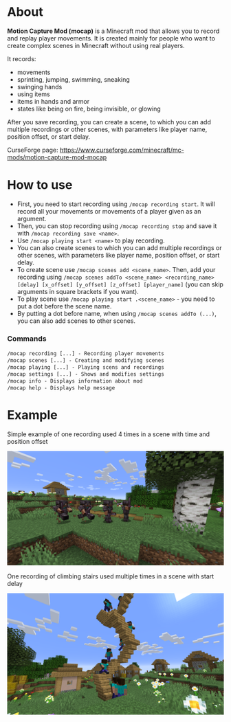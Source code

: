 # About
**Motion Capture Mod (mocap)** is a Minecraft mod that allows you to record and replay player movements. It is created mainly for people who want to create complex scenes in Minecraft without using real players.

It records:
- movements
- sprinting, jumping, swimming, sneaking
- swinging hands
- using items
- items in hands and armor
- states like being on fire, being invisible, or glowing

After you save recording, you can create a scene, to which you can add multiple recordings or other scenes, with parameters like player name, position offset, or start delay.

CurseForge page: https://www.curseforge.com/minecraft/mc-mods/motion-capture-mod-mocap

# How to use

- First, you need to start recording using ```/mocap recording start```. It will record all your movements or movements of a player given as an argument. 
- Then, you can stop recording using ```/mocap recording stop``` and save it with ```/mocap recording save <name>```.
- Use ```/mocap playing start <name>``` to play recording.
- You can also create scenes to which you can add multiple recordings or other scenes, with parameters like player name, position offset, or start delay.
- To create scene use ```/mocap scenes add <scene_name>```. Then, add your recording using ```/mocap scenes addTo <scene_name> <recording_name> [delay] [x_offset] [y_offset] [z_offset] [player_name]``` (you can skip arguments in square brackets if you want).
- To play scene use ```/mocap playing start .<scene_name>``` - you need to put a dot before the scene name.
- By putting a dot before name, when using ```/mocap scenes addTo (...)```, you can also add scenes to other scenes.

### Commands
```
/mocap recording [...] - Recording player movements
/mocap scenes [...] - Creating and modifying scenes
/mocap playing [...] - Playing scens and recordings
/mocap settings [...] - Shows and modifies settings
/mocap info - Displays information about mod
/mocap help - Displays help message
```

# Example

Simple example of one recording used 4 times in a scene with time and position offset

![](screenshots/example1.png)

One recording of climbing stairs used multiple times in a scene with start delay

![](screenshots/example2.png)